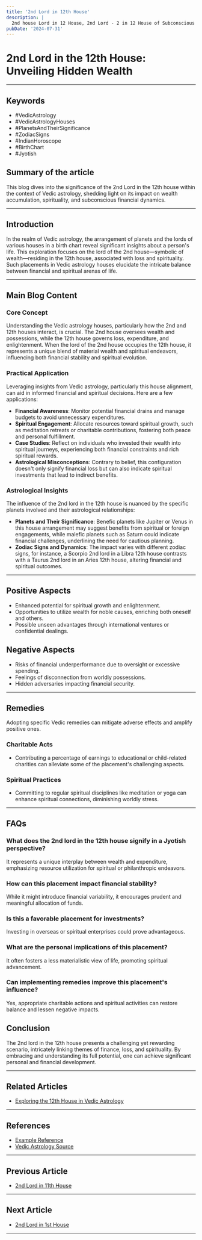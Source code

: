 ```yaml
---
title: '2nd Lord in 12th House'
description: |
  2nd house Lord in 12 House, 2nd Lord - 2 in 12 House of Subconscious in Vedic astrology
pubDate: '2024-07-31'
---
```


# 2nd Lord in the 12th House: Unveiling Hidden Wealth

---

## Keywords
- #VedicAstrology
- #VedicAstrologyHouses
- #PlanetsAndTheirSignificance
- #ZodiacSigns
- #IndianHoroscope
- #BirthChart
- #Jyotish

## Summary of the article
This blog dives into the significance of the 2nd Lord in the 12th house within the context of Vedic astrology, shedding light on its impact on wealth accumulation, spirituality, and subconscious financial dynamics.

---

## Introduction
In the realm of Vedic astrology, the arrangement of planets and the lords of various houses in a birth chart reveal significant insights about a person's life. This exploration focuses on the lord of the 2nd house—symbolic of wealth—residing in the 12th house, associated with loss and spirituality. Such placements in Vedic astrology houses elucidate the intricate balance between financial and spiritual arenas of life.

---

## Main Blog Content

### Core Concept
Understanding the Vedic astrology houses, particularly how the 2nd and 12th houses interact, is crucial. The 2nd house oversees wealth and possessions, while the 12th house governs loss, expenditure, and enlightenment. When the lord of the 2nd house occupies the 12th house, it represents a unique blend of material wealth and spiritual endeavors, influencing both financial stability and spiritual evolution.

### Practical Application
Leveraging insights from Vedic astrology, particularly this house alignment, can aid in informed financial and spiritual decisions. Here are a few applications:
- **Financial Awareness**: Monitor potential financial drains and manage budgets to avoid unnecessary expenditures.
- **Spiritual Engagement**: Allocate resources toward spiritual growth, such as meditation retreats or charitable contributions, fostering both peace and personal fulfillment.
- **Case Studies**: Reflect on individuals who invested their wealth into spiritual journeys, experiencing both financial constraints and rich spiritual rewards.
- **Astrological Misconceptions**: Contrary to belief, this configuration doesn't only signify financial loss but can also indicate spiritual investments that lead to indirect benefits.

### Astrological Insights
The influence of the 2nd lord in the 12th house is nuanced by the specific planets involved and their astrological relationships:
- **Planets and Their Significance**: Benefic planets like Jupiter or Venus in this house arrangement may suggest benefits from spiritual or foreign engagements, while malefic planets such as Saturn could indicate financial challenges, underlining the need for cautious planning.
- **Zodiac Signs and Dynamics**: The impact varies with different zodiac signs, for instance, a Scorpio 2nd lord in a Libra 12th house contrasts with a Taurus 2nd lord in an Aries 12th house, altering financial and spiritual outcomes.

---

## Positive Aspects
- Enhanced potential for spiritual growth and enlightenment.
- Opportunities to utilize wealth for noble causes, enriching both oneself and others.
- Possible unseen advantages through international ventures or confidential dealings.

## Negative Aspects
- Risks of financial underperformance due to oversight or excessive spending.
- Feelings of disconnection from worldly possessions.
- Hidden adversaries impacting financial security.

---

## Remedies
Adopting specific Vedic remedies can mitigate adverse effects and amplify positive ones.

### Charitable Acts
- Contributing a percentage of earnings to educational or child-related charities can alleviate some of the placement's challenging aspects.
  
### Spiritual Practices
- Committing to regular spiritual disciplines like meditation or yoga can enhance spiritual connections, diminishing worldly stress.

---

## FAQs

### What does the 2nd lord in the 12th house signify in a Jyotish perspective?
It represents a unique interplay between wealth and expenditure, emphasizing resource utilization for spiritual or philanthropic endeavors.

### How can this placement impact financial stability?
While it might introduce financial variability, it encourages prudent and meaningful allocation of funds.

### Is this a favorable placement for investments?
Investing in overseas or spiritual enterprises could prove advantageous.

### What are the personal implications of this placement?
It often fosters a less materialistic view of life, promoting spiritual advancement.

### Can implementing remedies improve this placement's influence?
Yes, appropriate charitable actions and spiritual activities can restore balance and lessen negative impacts.

## Conclusion
The 2nd lord in the 12th house presents a challenging yet rewarding scenario, intricately linking themes of finance, loss, and spirituality. By embracing and understanding its full potential, one can achieve significant personal and financial development.

---

## Related Articles
- [Exploring the 12th House in Vedic Astrology](#)

---

## References
- [Example Reference](https://www.example.com)
- [Vedic Astrology Source](https://www.vedicastrology.com)

---

## Previous Article
- [2nd Lord in 11th House](/blogs-md/1002_2nd_Lord_in_all_Houses/100211_2nd_Lord_in_11th_House.md)

---

## Next Article
- [2nd Lord in 1st House](/blogs-md/1002_2nd_Lord_in_all_Houses/100201_2nd_Lord_in_1st_House.md)

---
